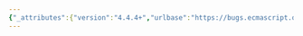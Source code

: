 ```yaml
---
{"_attributes":{"version":"4.4.4+","urlbase":"https://bugs.ecmascript.org/","maintainer":"dherman@mozilla.com"},"bug":{"bug_id":4420,"creation_ts":"2015-07-08 15:12:00 -0700","short_desc":"14.4.1: missing early error for direct super call in function* definitions","delta_ts":"2015-11-02 18:10:45 -0800","product":"ECMA-262 Edition 6","component":"technical issues","version":"unspecified","rep_platform":"All","op_sys":"All","bug_status":"RESOLVED","resolution":"FIXED","priority":"Normal","bug_severity":"normal","everconfirmed":true,"reporter":{"uid":"allen","name":"Allen Wirfs-Brock"},"assigned_to":{"uid":"allen","name":"Allen Wirfs-Brock"},"cc":["andrebargull","brterlso","bugs.ecmascript"],"long_desc":[{"commentid":14536,"comment_count":0,"who":{"uid":"allen","name":"Allen Wirfs-Brock"},"bug_when":"2015-07-08 15:12:44 -0700","thetext":"GeneratorDeclaration and GeneratorExpression should not allow a SuperCall of occur in their body or parameters.\n\nNeed to add the rules: \n\n\nIt is a Syntax Error if FormalParameters Contains SuperCall is true.\n\nIt is a Syntax Error if GeneratorBody Contains SuperCall is true.\n\nto the last rule group in 14.4.1"},{"commentid":14540,"comment_count":1,"who":{"uid":"andrebargull","name":"André Bargull"},"bug_when":"2015-07-10 10:15:33 -0700","thetext":"GeneratorDeclaration and GeneratorExpression already use HasDirectSuper to detect this:\n\n---\n14.4.1 Static Semantics: Early Errors\n\nGeneratorDeclaration : function * BindingIdentifier ( FormalParameters ) { GeneratorBody }\n  - It is a Syntax Error if HasDirectSuper of GeneratorDeclaration is true.\n\nGeneratorExpression : function * BindingIdentifieropt ( FormalParameters ) { GeneratorBody }\n  - It is a Syntax Error if HasDirectSuper of GeneratorExpression is true.\n\n\n14.4.6 Static Semantics: HasDirectSuper\n\nGeneratorDeclaration : function * BindingIdentifier ( FormalParameters ) { GeneratorBody }\nGeneratorDeclaration : function * ( FormalParameters ) { GeneratorBody }\nGeneratorExpression : function * ( FormalParameters ) { GeneratorBody }\nGeneratorExpression : function * BindingIdentifier ( FormalParameters ) { GeneratorBody }\n  1. If FormalParameters Contains SuperCall is true, return true.\n  2. Return GeneratorBody Contains SuperCall.\n---"},{"commentid":14585,"comment_count":2,"who":{"uid":"bugs.ecmascript","name":"Michael Ficarra"},"bug_when":"2015-07-28 11:16:31 -0700","thetext":"Agreed with André. My early error checker was already catching these cases through the early error rules that André lists."},{"commentid":14886,"comment_count":3,"who":{"uid":"brterlso","name":"Brian Terlson"},"bug_when":"2015-11-02 18:10:45 -0800","thetext":"Fixed in ES2016 Draft (cdab871)."}]}}
---
```

